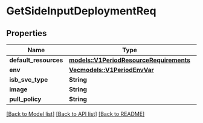 # GetSideInputDeploymentReq

## Properties

Name | Type | Description | Notes
------------ | ------------- | ------------- | -------------
**default_resources** | [**models::V1PeriodResourceRequirements**](v1.ResourceRequirements.md) |  | 
**env** | [**Vec<models::V1PeriodEnvVar>**](v1.EnvVar.md) |  | 
**isb_svc_type** | **String** |  | 
**image** | **String** |  | 
**pull_policy** | **String** |  | 

[[Back to Model list]](../README.md#documentation-for-models) [[Back to API list]](../README.md#documentation-for-api-endpoints) [[Back to README]](../README.md)


